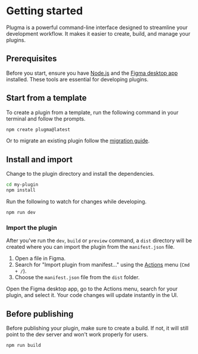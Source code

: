 # Getting started

Plugma is a powerful command-line interface designed to streamline your development workflow. It makes it easier to create, build, and manage your plugins.

## Prerequisites

Before you start, ensure you have [Node.js](https://nodejs.org/en) and the [Figma desktop app](https://www.figma.com/downloads/) installed. These tools are essential for developing plugins.

## Start from a template

To create a plugin from a template, run the following command in your terminal and follow the prompts.

```bash
npm create plugma@latest
```

Or to migrate an existing plugin follow the [migration guide](./migrating-an-existing-plugin).

## Install and import

Change to the plugin directory and install the dependencies.

```bash
cd my-plugin
npm install
```

Run the following to watch for changes while developing.

```bash
npm run dev
```

### Import the plugin

After you've run the `dev`, `build` or `preview` command, a `dist` directory will be created where you can import the plugin from the `manifest.json` file.

1. Open a file in Figma.
2. Search for "Import plugin from manifest..." using the [Actions](https://help.figma.com/hc/en-us/articles/23570416033943-Use-the-actions-menu-in-Figma-Design) menu (`Cmd + /`).
3. Choose the `manifest.json` file from the `dist` folder.

Open the Figma desktop app, go to the Actions menu, search for your plugin, and select it. Your code changes will update instantly in the UI.

## Before publishing

Before publishing your plugin, make sure to create a build. If not, it will still point to the dev server and won't work properly for users.

```bash
npm run build
```
